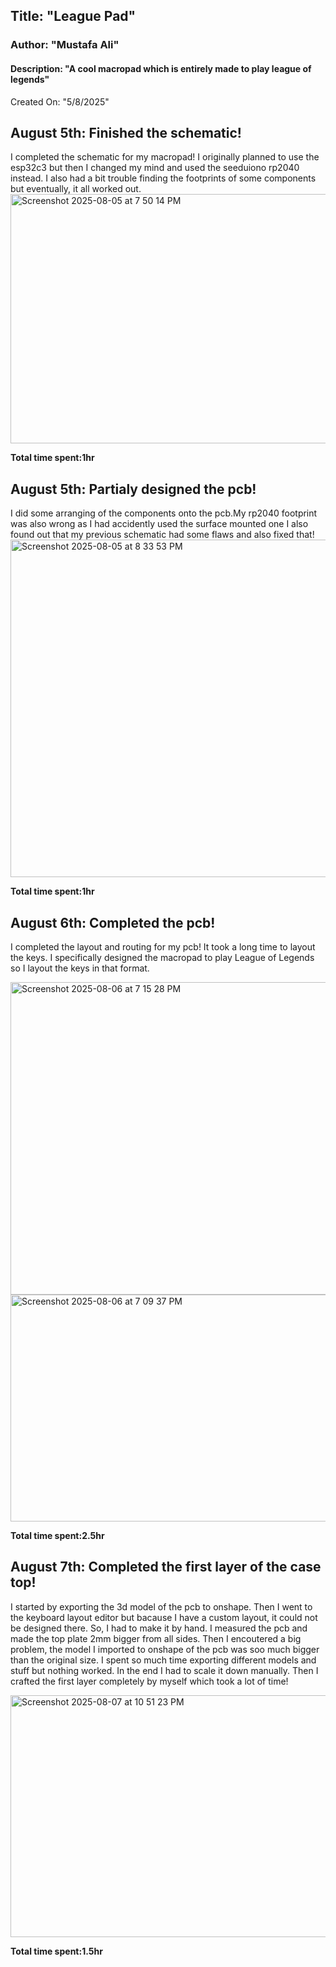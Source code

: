 ## Title: "League Pad"
### Author: "Mustafa Ali"
#### Description: "A cool macropad which is entirely made to play league of legends"
Created On: "5/8/2025"






## August 5th: Finished the schematic!

I completed the schematic for my macropad! I originally planned to use the esp32c3 but then I changed my mind and used the seeduiono rp2040 instead. I also had a bit trouble finding the footprints of some components but eventually, it all worked out.
<img width="987" height="399" alt="Screenshot 2025-08-05 at 7 50 14 PM" src="https://github.com/user-attachments/assets/9ecd32ec-6af6-442e-9882-3350aa7b6a87" />

**Total time spent:1hr**


## August 5th: Partialy designed the pcb!

I did some arranging of the components onto the pcb.My rp2040 footprint was also wrong as I had accidently used the surface mounted one I also found out that my previous schematic had some flaws and also fixed that!
<img width="850" height="540" alt="Screenshot 2025-08-05 at 8 33 53 PM" src="https://github.com/user-attachments/assets/60fcfc59-922d-4c4e-bd36-52a7d9b04545" />

**Total time spent:1hr**


## August 6th: Completed the pcb!

I completed the layout and routing for my pcb! It took a long time to layout the keys. I specifically designed the macropad to play League of Legends so I layout the keys in that format.

<img width="851" height="500" alt="Screenshot 2025-08-06 at 7 15 28 PM" src="https://github.com/user-attachments/assets/af204f8e-c7b2-40f3-9d4c-41d5b0a50581" />

<img width="628" height="363" alt="Screenshot 2025-08-06 at 7 09 37 PM" src="https://github.com/user-attachments/assets/969c19ac-781b-4643-bc46-406ee8b036b3" />

**Total time spent:2.5hr**

## August 7th: Completed the first layer of the case top!

I started by exporting the 3d model of the pcb to onshape. Then I went to the keyboard layout editor but bacause I have a custom layout, it could not be designed there. So, I had to make it by hand. I measured the pcb and made the top plate 2mm bigger from all sides. Then I encoutered a big problem, the model I imported to onshape of the pcb was soo much bigger than the original size. I spent so much time exporting different models and stuff but nothing worked. In the end I had to scale it down manually. Then I crafted the first layer completely by myself which took a lot of time!


<img width="658" height="387" alt="Screenshot 2025-08-07 at 10 51 23 PM" src="https://github.com/user-attachments/assets/1b69b9f8-67cf-4f9a-852f-720a391fecd2" />

**Total time spent:1.5hr**

